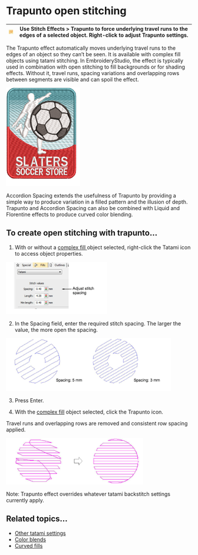 # Trapunto open stitching

| ![Trapunto00103.png](assets/Trapunto00103.png) | Use Stitch Effects > Trapunto to force underlying travel runs to the edges of a selected object. Right-click to adjust Trapunto settings. |
| ---------------------------------------------- | ----------------------------------------------------------------------------------------------------------------------------------------- |

The Trapunto effect automatically moves underlying travel runs to the edges of an object so they can’t be seen. It is available with complex fill objects using tatami stitching. In EmbroideryStudio, the effect is typically used in combination with open stitching to fill backgrounds or for shading effects. Without it, travel runs, spacing variations and overlapping rows between segments are visible and can spoil the effect.

![TrapuntoSample2.png](assets/TrapuntoSample2.png)

Accordion Spacing extends the usefulness of Trapunto by providing a simple way to produce variation in a filled pattern and the illusion of depth. Trapunto and Accordion Spacing can also be combined with Liquid and Florentine effects to produce curved color blending.

## To create open stitching with trapunto...

1. With or without a [complex fill ](../../glossary/glossary)object selected, right-click the Tatami icon to access object properties.

![specialty00104.png](assets/specialty00104.png)

2. In the Spacing field, enter the required stitch spacing. The larger the value, the more open the spacing.

![specialty00107.png](assets/specialty00107.png)

3. Press Enter.

4. With the [complex fill](../../glossary/glossary) object selected, click the Trapunto icon.

Travel runs and overlapping rows are removed and consistent row spacing applied.

![specialty00110.png](assets/specialty00110.png)

Note: Trapunto effect overrides whatever tatami backstitch settings currently apply.

## Related topics...

- [Other tatami settings](../../Digitizing/stitches/Other_tatami_settings)
- [Color blends](Color_blends)
- [Curved fills](../curves/Curved_fills)
